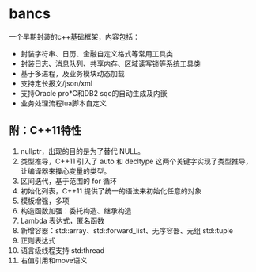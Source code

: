 # bancs
一个早期封装的c++基础框架，内容包括：
- 封装字符串、日历、金融自定义格式等常用工具类
- 封装日志、消息队列、共享内存、区域读写锁等系统工具类
- 基于多进程，及业务模块动态加载
- 支持定长报文/json/xml
- 支持Oracle pro*C和DB2 sqc的自动生成及内嵌
- 业务处理流程lua脚本自定义

## 附：C++11特性
1. nullptr，出现的目的是为了替代 NULL。
2. 类型推导，C++11 引入了 auto 和 decltype 这两个关键字实现了类型推导，让编译器来操心变量的类型。
3. 区间迭代，基于范围的 for 循环
4. 初始化列表，C++11 提供了统一的语法来初始化任意的对象
5. 模板增强，多项
6. 构造函数加强：委托构造、继承构造
7. Lambda 表达式，匿名函数
8. 新增容器：std::array、std::forward_list、无序容器、元组 std::tuple
9. 正则表达式
10. 语言级线程支持 std:thread
11. 右值引用和move语义